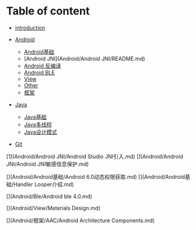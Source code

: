 
# Table of content

* [introduction](README.md)

* [Android](Android/README.md)
    * [Android基础](Android/Android基础/README.md)
    * [Android JNI](Android/Android JNI/README.md)    
    * [Android 反编译](Android/Android反编译/README.md)
    * [Android BLE](Android/Ble/README.md)
    * [View](Android/View/README.md)    
    * [Other](Android/Other/README.md)   
    * [框架](Android/框架/README.md)   

* [Java](Java/README.md)
    * [Java基础](Java/Java基础/README.md)
    * [Java多线程](Java/Java多线程/README.md)
    * [Java设计模式](Java/设计模式/README.md)    

* [Git](Other/Git/Git.md) 


[1](Android/Android JNI/Android Studio JNI引入.md)
[](Android/Android JNI/Android JNI敏感信息保护.md)

[](Android/Android反编译/Android应用防止二次打包.md)

[](Android/Android基础/Android 6.0动态权限获取.md)
[](Android/Android基础/Android后台任务.md)
[](Android/Android基础/Android文件操作.md)
[](Android/Android基础/getSystemService的使用.md)
[](Android/Android基础/Handler Looper介绍.md)
[](Android/Android基础/异步操作Asynctask.md)

[](Android/Ble/Android ble 4.0.md)

[](Android/Other/Groovy介绍.md)
[](Android/Other/Module的.gradle配置.md)
[](Android/Other/常用操作.md)

[](Android/View/ActionBar和ToolBar的使用.md)
[](Android/View/CountDownView.md)
[](Android/View/LayoutInflater的使用.md)
[](Android/View/Materials Design.md)


[](Android/框架/AAC/Android Architecture Components.md)
[](Android/框架/AAC/DataBinding的使用.md)
[](Android/框架/AAC/LifeCycle和Room的使用.md)
[](Android/框架/Dagger2.md)
[](Android/框架/fastjson的使用.md)

[](Java/Java基础/Java输入输出操作.md)
[](Java/Java基础/Java关键字.md)
[](Java/Java基础/Java泛型.md)
[](Java/Java基础/Java集合.md)
[](Java/Java基础/Lambda表达式.md)
[](Java/Java基础/String、StringBuffer、StringBuilder区别.md)

[](Java/Java多线程/Java多线程与单例模式.md)
[](Java/Java多线程/Java多线程基础.md)
[](Java/Java多线程/Java多线程间通信.md)
[](Java/Java多线程/Java锁机制.md)

[](Java/设计模式/观察者模式.md)


